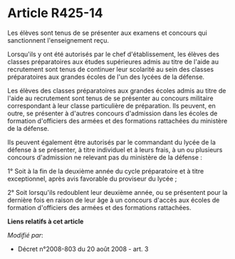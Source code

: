 # Article R425-14

Les élèves sont tenus de se présenter aux examens et concours qui sanctionnent l'enseignement reçu.

Lorsqu'ils y ont été autorisés par le chef d'établissement, les élèves des classes préparatoires aux études supérieures admis
au titre de l'aide au recrutement sont tenus de continuer leur scolarité au sein des classes préparatoires aux grandes écoles
de l'un des lycées de la défense.

Les élèves des classes préparatoires aux grandes écoles admis au titre de l'aide au recrutement sont tenus de se présenter au
concours militaire correspondant à leur classe particulière de préparation. Ils peuvent, en outre, se présenter à d'autres
concours d'admission dans les écoles de formation d'officiers des armées et des formations rattachées du ministère de la
défense.

Ils peuvent également être autorisés par le commandant du lycée de la défense à se présenter, à titre individuel et à leurs
frais, à un ou plusieurs concours d'admission ne relevant pas du ministère de la défense :

1° Soit à la fin de la deuxième année du cycle préparatoire et à titre exceptionnel, après avis favorable du proviseur du
lycée ;

2° Soit lorsqu'ils redoublent leur deuxième année, ou se présentent pour la dernière fois en raison de leur âge à un concours
d'accès aux écoles de formation d'officiers des armées et des formations rattachées.

**Liens relatifs à cet article**

_Modifié par_:

  - Décret n°2008-803 du 20 août 2008 - art. 3
